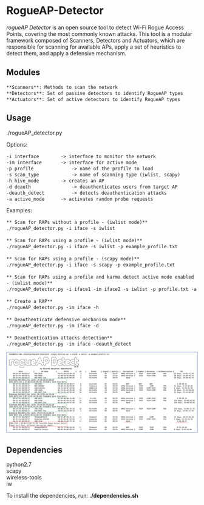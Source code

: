 # RogueAP-Detector

_rogueAP Detector_ is an open source tool to detect Wi-Fi Rogue Access Points, covering the most commonly known attacks.  This tool is a modular framework composed of Scanners, Detectors and Actuators, which are responsible for scanning for available APs, apply a set of heuristics to detect them, and apply a defensive mechanism.  

## Modules

	**Scanners**: Methods to scan the network  
	**Detectors**: Set of passive detectors to identify RogueAP types  
	**Actuators**: Set of active detectors to identify RogueAP types  
	
## Usage
./rogueAP_detector.py <options>  

Options:  

	-i interface		-> interface to monitor the network  
	-im interface		-> interface for active mode  
	-p profile              -> name of the profile to load  
	-s scan_type            -> name of scanning type (iwlist, scapy)  
	-h hive_mode		-> creates an AP  
	-d deauth               -> deauthenticates users from target AP  
	-deauth_detect          -> detects deauthentication attacks  
	-a active_mode		-> activates random probe requests  

Examples:  

	** Scan for RAPs without a profile - (iwlist mode)**  
	./rogueAP_detector.py -i iface -s iwlist  

	** Scan for RAPs using a profile - (iwlist mode)**  
	./rogueAP_detector.py -i iface -s iwlist -p example_profile.txt  

	** Scan for RAPs using a profile - (scapy mode)**  
	./rogueAP_detector.py -i iface -s scapy -p example_profile.txt  

	** Scan for RAPs using a profile and karma detect active mode enabled - (iwlist mode)**  
	./rogueAP_detector.py -i iface1 -im iface2 -s iwlist -p profile.txt -a  

	** Create a RAP**  
	./rogueAP_detector.py -im iface -h  

	** Deauthenticate defensive mechanism mode**  
	./rogueAP_detector.py -im iface -d  

	** Deauthentication attacks detection**  
	./rogueAP_detector.py -im iface -deauth_detect

![RogueAP Detector](screenshot.png)

## Dependencies
python2.7  
scapy  
wireless-tools  
iw  

To install the dependencies, run: **./dependencies.sh**  
